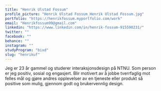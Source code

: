 ```yaml
---
title: "Henrik Ulstad Fossum"
profile_picture: "Henrik Ulstad Fossum_Henrik Ulstad Fossum.jpg"
portfolio: "https://henrikfossum.myportfolio.com/work"
email: "Henrikfossum99@gmail.com"
linkedin: "https://www.linkedin.com/in/henrik-fossum-915590231/"
twitter: ""
facebook: ""
behance: ""
instagram: ""
studyProgram: "bixd"
slug: "henrikuf"
---
```


Jeg er 23 år gammel og studerer interaksjonsdesign på NTNU. Som person er jeg positiv, sosial og engasjert. Blir motivert av å jobbe tverrfaglig mot felles mål og gjøre andres opplevelser av en tjeneste eller produkt så positive som mulig, gjennom godt og brukervennlig design.
